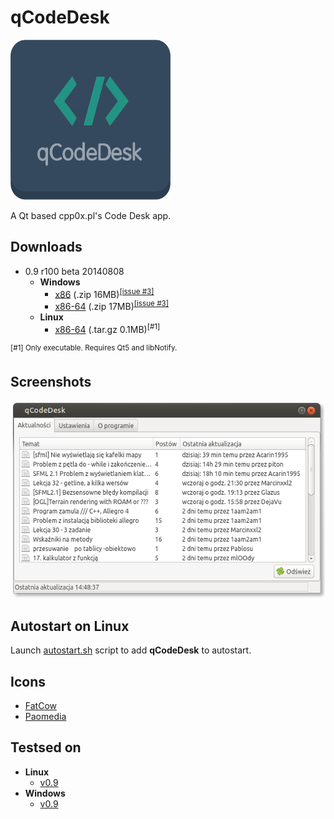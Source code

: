 # qCodeDesk
<img src="/res/qCodeDesk.png?raw=true" width="256" height="256" alt="qCodeDesk logo"/>

A Qt based cpp0x.pl's Code Desk app.
## Downloads
* 0.9 r100 beta 20140808
  * __Windows__
    * [x86](https://github.com/MrPoxipol/qcodedesk/releases/download/0.9-beta/qcodedesk-0.9-beta-windows-x86.zip) (.zip 16MB)<sup>[[issue #3]](https://github.com/MrPoxipol/qcodedesk/issues/3)</sup>
    * [x86-64](https://github.com/MrPoxipol/qcodedesk/releases/download/0.9-beta/qcodedesk-0.9-beta-windows-x86-64.zip) (.zip 17MB)<sup>[[issue #3]](https://github.com/MrPoxipol/qcodedesk/issues/3)</sup>
  * __Linux__
    * [x86-64](https://github.com/MrPoxipol/qcodedesk/releases/download/0.9-beta/qcodedesk-0.9-beta-linux-x86-64.tar.gz) (.tar.gz 0.1MB)<sup>[#1]</sup>
 
<sup>[#1] Only executable. Requires Qt5 and libNotify.</sup>

## Screenshots
![Main Window](/screenshots/MainWindow-ambiance.png?raw=true)

## Autostart on Linux
Launch [autostart.sh](autostart.sh) script to add __qCodeDesk__ to autostart.

## Icons
* [FatCow](http://fatcow.com)
* [Paomedia](http://www.paomedia.com)

## Testsed on
* __Linux__
  * [v0.9](https://github.com/MrPoxipol/qcodedesk/wiki/Tests-Linux-v0.9)
* __Windows__
  * [v0.9](https://github.com/MrPoxipol/qcodedesk/wiki/Tests-Windows-v0.9)
